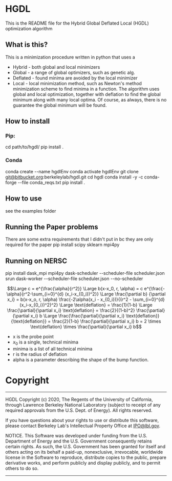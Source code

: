 # HGDL
This is the README file for the Hybrid Global Deflated Local (HGDL) optimization algorithm

## What is this?
This is a minimization procedure written in python that uses a 
* Hybrid - both global and local minimizers
* Global - a range of global optimizers, such as genetic alg.
* Deflated - found minima are avoided by the local minimizer
* Local - local minimization method, such as Newton's method
minimization scheme to find minima in a function.
The algorithm uses global and local optimization, together with deflation to find the global
minimum along with many local optima. Of course, as always, there is no guarantee the global minimum will be found. 

## How to install
### Pip:
cd path/to/hgdl/
pip install .

### Conda
conda create --name hgdlEnv
conda activate hgdlEnv
git clone git@bitbucket.org:berkeleylab/hgdl.git
cd hgdl
conda install -y -c conda-forge --file conda\_reqs.txt
pip install .

## How to use
see the examples folder

## Running the Paper problems 
There are some extra requirements that I didn't put in bc they are only required for the paper
pip install scipy sklearn mpi4py

## Running on NERSC
pip install dask\_mpi mpi4py
dask-scheduler --scheduler-file scheduler.json
srun dask-worker --scheduler-file scheduler.json --no-scheduler 

```math
\Large c = e^{\frac{\alpha}{r^2}}
\Large b(x-x_0, r, \alpha) = c e^{\frac{-\alpha}{r^2-\sum_{i=0}^{d} (x_i-x_{0_i})^2}}
\Large \frac{\partial b} {\partial x_i} = 
b(x-x_o, r, \alpha) \frac{-2\alpha(x_i - x_{0_i})}{(r^2 - \sum_{i=0}^{d} (x_i-x_{0_i})^2)^2}
\Large \text{deflation} = \frac{1}{1-b}
\Large \frac{\partial}{\partial x_i} \text{deflation} = \frac{2}{(1-b)^2} \frac{\partial}{\partial x_i} b
\Large \frac{\frac{\partial}{\partial x_i} \text{deflation}}{\text{deflation}} = \frac{2}{1-b} \frac{\partial}{\partial x_i} b = 2 \times \text{deflation} \times \frac{\partial}{\partial x_i} b
```

 * x is the probe point
 * $x_0$ is a single, technical minima
 * minima is a list of all technical minima
 * r is the radius of deflation
 * alpha is a parameter describing the shape of the bump function.

# Copyright
****************************

HGDL Copyright (c) 2020, The Regents of the University of California,
through Lawrence Berkeley National Laboratory (subject to receipt of
any required approvals from the U.S. Dept. of Energy). All rights reserved.

If you have questions about your rights to use or distribute this software,
please contact Berkeley Lab's Intellectual Property Office at
IPO@lbl.gov.

NOTICE.  This Software was developed under funding from the U.S. Department
of Energy and the U.S. Government consequently retains certain rights.  As
such, the U.S. Government has been granted for itself and others acting on
its behalf a paid-up, nonexclusive, irrevocable, worldwide license in the
Software to reproduce, distribute copies to the public, prepare derivative 
works, and perform publicly and display publicly, and to permit others to do so.


****************************


